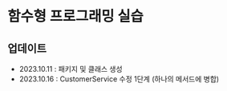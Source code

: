 # 함수형 프로그래밍 실습

## 업데이트
- 2023.10.11 : 패키지 및 클래스 생성
- 2023.10.16 : CustomerService 수정 1단계 (하나의 메서드에 병합)


